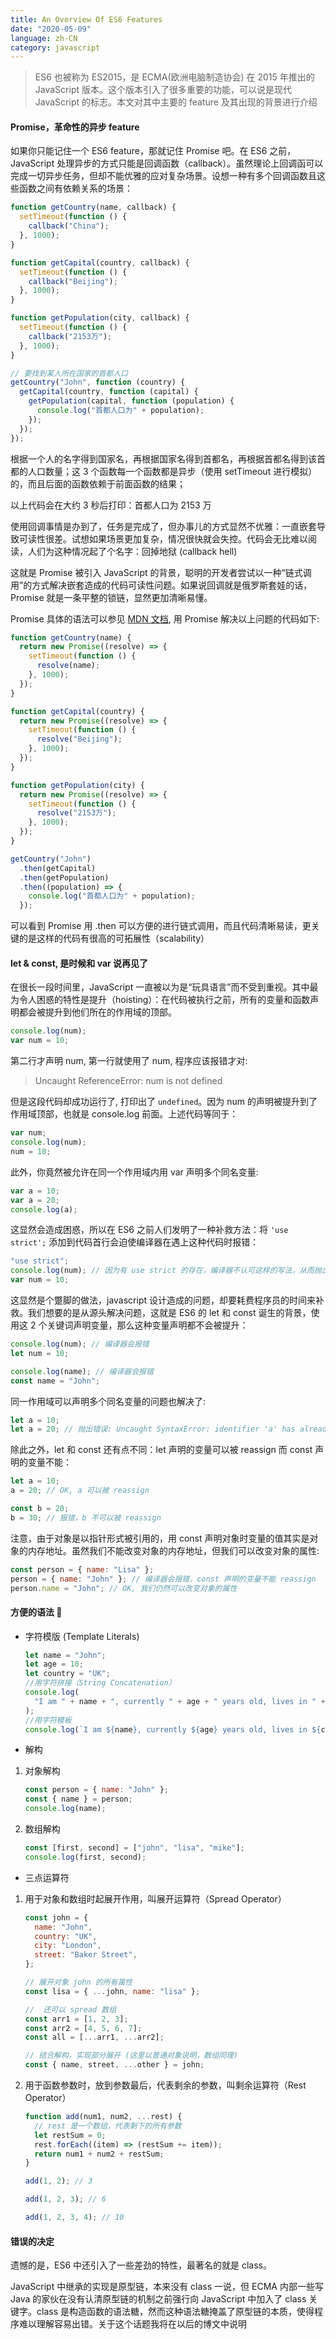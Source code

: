 ```yaml
---
title: An Overview Of ES6 Features
date: "2020-05-09"
language: zh-CN
category: javascript
---
```


> ES6 也被称为 ES2015，是 ECMA(欧洲电脑制造协会) 在 2015 年推出的 JavaScript 版本。这个版本引入了很多重要的功能，可以说是现代 JavaScript 的标志。本文对其中主要的 feature 及其出现的背景进行介绍

#### Promise，革命性的异步 feature

如果你只能记住一个 ES6 feature，那就记住 Promise 吧。在 ES6 之前，JavaScript 处理异步的方式只能是回调函数（callback）。虽然理论上回调函可以完成一切异步任务，但却不能优雅的应对复杂场景。设想一种有多个回调函数且这些函数之间有依赖关系的场景：

```javascript
function getCountry(name, callback) {
  setTimeout(function () {
    callback("China");
  }, 1000);
}

function getCapital(country, callback) {
  setTimeout(function () {
    callback("Beijing");
  }, 1000);
}

function getPopulation(city, callback) {
  setTimeout(function () {
    callback("2153万");
  }, 1000);
}

// 要找到某人所在国家的首都人口
getCountry("John", function (country) {
  getCapital(country, function (capital) {
    getPopulation(capital, function (population) {
      console.log("首都人口为" + population);
    });
  });
});
```

根据一个人的名字得到国家名，再根据国家名得到首都名，再根据首都名得到该首都的人口数量；这 3 个函数每一个函数都是异步（使用 setTimeout 进行模拟）的，而且后面的函数依赖于前面函数的结果；

以上代码会在大约 3 秒后打印：首都人口为 2153 万

使用回调事情是办到了，任务是完成了，但办事儿的方式显然不优雅：一直嵌套导致可读性很差。试想如果场景更加复杂，情况很快就会失控。代码会无比难以阅读，人们为这种情况起了个名字：回掉地狱 (callback hell)

这就是 Promise 被引入 JavaScript 的背景，聪明的开发者尝试以一种“链式调用”的方式解决嵌套造成的代码可读性问题。如果说回调就是俄罗斯套娃的话，Promise 就是一条平整的锁链，显然更加清晰易懂。

Promise 具体的语法可以参见 [MDN 文档](https://developer.mozilla.org/zh-CN/docs/Web/JavaScript/Reference/Global_Objects/Promise), 用 Promise 解决以上问题的代码如下:

```javascript
function getCountry(name) {
  return new Promise((resolve) => {
    setTimeout(function () {
      resolve(name);
    }, 1000);
  });
}

function getCapital(country) {
  return new Promise((resolve) => {
    setTimeout(function () {
      resolve("Beijing");
    }, 1000);
  });
}

function getPopulation(city) {
  return new Promise((resolve) => {
    setTimeout(function () {
      resolve("2153万");
    }, 1000);
  });
}

getCountry("John")
  .then(getCapital)
  .then(getPopulation)
  .then((population) => {
    console.log("首都人口为" + population);
  });
```

可以看到 Promise 用 .then 可以方便的进行链式调用，而且代码清晰易读，更关键的是这样的代码有很高的可拓展性（scalability）

#### let & const, 是时候和 var 说再见了

在很长一段时间里，JavaScript 一直被以为是“玩具语言”而不受到重视。其中最为令人困惑的特性是提升（hoisting）：在代码被执行之前，所有的变量和函数声明都会被提升到他们所在的作用域的顶部。

```javascript
console.log(num);
var num = 10;
```

第二行才声明 num, 第一行就使用了 num, 程序应该报错才对:

> Uncaught ReferenceError: num is not defined

但是这段代码却成功运行了, 打印出了 `undefined`。因为 num 的声明被提升到了作用域顶部，也就是 console.log 前面。上述代码等同于：

```javascript
var num;
console.log(num);
num = 10;
```

此外，你竟然被允许在同一个作用域内用 var 声明多个同名变量:

```javascript
var a = 10;
var a = 20;
console.log(a);
```

这显然会造成困惑，所以在 ES6 之前人们发明了一种补救方法：将 `'use strict';` 添加到代码首行会迫使编译器在遇上这种代码时报错：

```javascript
"use strict";
console.log(num); // 因为有 use strict 的存在，编译器不认可这样的写法，从而抛出错误
var num = 10;
```

这显然是个蹩脚的做法，javascript 设计造成的问题，却要耗费程序员的时间来补救。我们想要的是从源头解决问题，这就是 ES6 的 let 和 const 诞生的背景，使用这 2 个关键词声明变量，那么这种变量声明都不会被提升：

```javascript
console.log(num); // 编译器会报错
let num = 10;

console.log(name); // 编译器会报错
const name = "John";
```

同一作用域可以声明多个同名变量的问题也解决了:

```javascript
let a = 10;
let a = 20; // 抛出错误: Uncaught SyntaxError: identifier 'a' has already been declared
```

除此之外，let 和 const 还有点不同：let 声明的变量可以被 reassign 而 const 声明的变量不能：

```javascript
let a = 10;
a = 20; // OK, a 可以被 reassign

const b = 20;
b = 30; // 报错，b 不可以被 reassign
```

注意，由于对象是以指针形式被引用的，用 const 声明对象时变量的值其实是对象的内存地址。虽然我们不能改变对象的内存地址，但我们可以改变对象的属性:

```javascript
const person = { name: "Lisa" };
person = { name: "John" }; // 编译器会报错，const 声明的变量不能 reassign
person.name = "John"; // OK, 我们仍然可以改变对象的属性
```

#### 方便的语法 🙌

- 字符模版 (Template Literals)

  ```javascript
  let name = "John";
  let age = 10;
  let country = "UK";
  //用字符拼接（String Concatenation）
  console.log(
    "I am " + name + ", currently " + age + " years old, lives in " + country
  );
  //用字符模板
  console.log(`I am ${name}, currently ${age} years old, lives in ${country}`);
  ```

- 解构

1. 对象解构

   ```javascript
   const person = { name: "John" };
   const { name } = person;
   console.log(name);
   ```

2. 数组解构

   ```javascript
   const [first, second] = ["john", "lisa", "mike"];
   console.log(first, second);
   ```

- 三点运算符

1. 用于对象和数组时起展开作用，叫展开运算符（Spread Operator）

   ```javascript
   const john = {
     name: "John",
     country: "UK",
     city: "London",
     street: "Baker Street",
   };

   // 展开对象 john 的所有属性
   const lisa = { ...john, name: "lisa" };

   //  还可以 spread 数组
   const arr1 = [1, 2, 3];
   const arr2 = [4, 5, 6, 7];
   const all = [...arr1, ...arr2];

   // 结合解构，实现部分展开 (这里以普通对象说明，数组同理)
   const { name, street, ...other } = john;
   ```

2. 用于函数参数时，放到参数最后，代表剩余的参数，叫剩余运算符（Rest Operator）

   ```javascript
   function add(num1, num2, ...rest) {
     // rest 是一个数组，代表剩下的所有参数
     let restSum = 0;
     rest.forEach((item) => (restSum += item));
     return num1 + num2 + restSum;
   }

   add(1, 2); // 3

   add(1, 2, 3); // 6

   add(1, 2, 3, 4); // 10
   ```

#### 错误的决定

遗憾的是，ES6 中还引入了一些差劲的特性，最著名的就是 class。

JavaScript 中继承的实现是原型链，本来没有 class 一说，但 ECMA 内部一些写 Java 的家伙在没有认清原型链的机制之前强行向 JavaScript 中加入了 class 关键字。class 是构造函数的语法糖，然而这种语法糖掩盖了原型链的本质，使得程序难以理解容易出错。关于这个话题我将在以后的博文中说明
